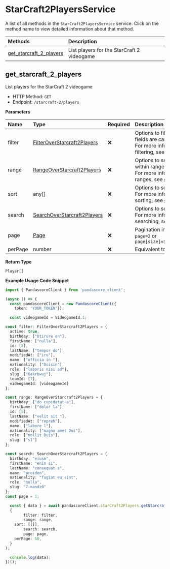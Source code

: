 # StarCraft2PlayersService

A list of all methods in the `StarCraft2PlayersService` service. Click on the method name to view detailed information about that method.

| Methods                                             | Description                                |
| :-------------------------------------------------- | :----------------------------------------- |
| [get_starcraft_2_players](#get_starcraft_2_players) | List players for the StarCraft 2 videogame |

## get_starcraft_2_players

List players for the StarCraft 2 videogame

- HTTP Method: `GET`
- Endpoint: `/starcraft-2/players`

**Parameters**

| Name    | Type                                                                    | Required | Description                                                                                                                                         |
| :------ | :---------------------------------------------------------------------- | :------- | :-------------------------------------------------------------------------------------------------------------------------------------------------- |
| filter  | [FilterOverStarcraft2Players](../models/FilterOverStarcraft2Players.md) | ❌       | Options to filter results. String fields are case sensitive <br/>For more information on filtering, see [docs](/docs/filtering-and-sorting#filter). |
| range   | [RangeOverStarcraft2Players](../models/RangeOverStarcraft2Players.md)   | ❌       | Options to select results within ranges <br/>For more information on ranges, see [docs](/docs/filtering-and-sorting#range).                         |
| sort    | any[]                                                                   | ❌       | Options to sort results <br/>For more information on sorting, see [docs](/docs/filtering-and-sorting#sort).                                         |
| search  | [SearchOverStarcraft2Players](../models/SearchOverStarcraft2Players.md) | ❌       | Options to search results <br/>For more information on searching, see [docs](/docs/filtering-and-sorting#search).                                   |
| page    | [Page](../models/Page.md)                                               | ❌       | Pagination in the form of `page=2` or `page[size]=30&page[number]=2`                                                                                |
| perPage | number                                                                  | ❌       | Equivalent to `page[size]`                                                                                                                          |

**Return Type**

`Player[]`

**Example Usage Code Snippet**

```typescript
import { PandascoreClient } from 'pandascore_client';

(async () => {
  const pandascoreClient = new PandascoreClient({
	token: 'YOUR_TOKEN'});

  const videogameId = VideogameId.1;

const filter: FilterOverStarcraft2Players = {
  active: true,
  birthday: ["Utirure en"],
  firstName: ["nulla"],
  id: [8],
  lastName: ["tempor do"],
  modifiedAt: ["iru"],
  name: ["officia in "],
  nationality: ["Duisin"],
  role: ["laboris nisi ad"],
  slug: ["6akrbwuj"],
  teamId: [7],
  videogameId: [videogameId]
};

const range: RangeOverStarcraft2Players = {
  birthday: ["do cupidatat a"],
  firstName: ["dolor la"],
  id: [5],
  lastName: ["velit sit "],
  modifiedAt: ["repreh"],
  name: ["labore l"],
  nationality: ["magna amet Dui"],
  role: ["mollit Duis"],
  slug: ["s1"]
};

const search: SearchOverStarcraft2Players = {
  birthday: "eiusm",
  firstName: "enim si",
  lastName: "consequat s",
  name: "proiden",
  nationality: "fugiat eu sint",
  role: "nulla",
  slug: "7-mandz0"
};
const page = 1;

  const { data } = await pandascoreClient.starCraft2Players.getStarcraft2Players(
  {
		filter: filter,
		range: range,
    sort: [[]],
		search: search,
		page: page,
    perPage: 50,
  }
);

  console.log(data);
})();
```
